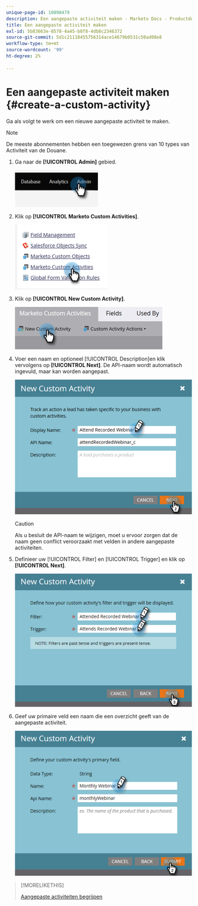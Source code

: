 ```yaml
---
unique-page-id: 10098479
description: Een aangepaste activiteit maken - Marketo Docs - Productdocumentatie
title: Een aangepaste activiteit maken
exl-id: 5b83663e-8578-4a45-b8f8-4db8c2346372
source-git-commit: 5d1c21118455756314ace14679b0531c50ad08e8
workflow-type: tm+mt
source-wordcount: '99'
ht-degree: 2%

---
```


# Een aangepaste activiteit maken {#create-a-custom-activity}

Ga als volgt te werk om een nieuwe aangepaste activiteit te maken.

>[!NOTE]
>
>De meeste abonnementen hebben een toegewezen grens van 10 types van Activiteit van de Douane.

1. Ga naar de **[!UICONTROL Admin]** gebied.

   ![](assets/create-a-custom-activity-1.png)

1. Klik op **[!UICONTROL Marketo Custom Activities]**.

   ![](assets/create-a-custom-activity-2.png)

1. Klik op **[!UICONTROL New Custom Activity]**.

   ![](assets/create-a-custom-activity-3.png)

1. Voer een naam en optioneel [!UICONTROL Description]en klik vervolgens op **[!UICONTROL Next]**. De API-naam wordt automatisch ingevuld, maar kan worden aangepast.

   ![](assets/create-a-custom-activity-4.png)

   >[!CAUTION]
   >
   >Als u besluit de API-naam te wijzigen, moet u ervoor zorgen dat de naam geen conflict veroorzaakt met velden in andere aangepaste activiteiten.

1. Definieer uw [!UICONTROL Filter] en [!UICONTROL Trigger] en klik op **[!UICONTROL Next]**.

   ![](assets/create-a-custom-activity-5.png)

1. Geef uw primaire veld een naam die een overzicht geeft van de aangepaste activiteit.

   ![](assets/create-a-custom-activity-6.png)

>[!MORELIKETHIS]
>
>[Aangepaste activiteiten begrijpen](/help/marketo/product-docs/administration/marketo-custom-activities/understanding-custom-activities.md)
